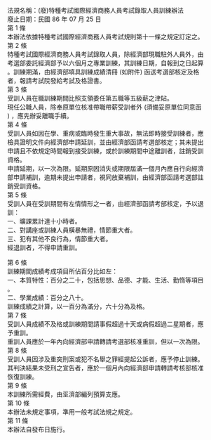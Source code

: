 法規名稱：(廢)特種考試國際經濟商務人員考試錄取人員訓練辦法  
廢止日期：民國 86 年 07 月 25 日  
第 1 條  
本辦法依據特種考試國際經濟商務人員考試規則第十一條之規定訂定之。  
第 2 條  
特種考試國際經濟商務人員考試錄取人員，除經濟部現職駐外人員外，由  
考選部委託經濟部予以六個月之專業訓練，其訓練日期，自報到之日起算  
。訓練期滿，由經濟部填具訓練成績清冊 (如附件) 函送考選部核定及格  
者，報請考試院發給考試及格證書。  
第 3 條  
受訓人員在職訓練期間比照支領委任第五職等五級薪之津貼。  
現任公職人員，除奉原單位核准帶職帶薪受訓者外 (須備妥原單位同意函  
) ，應先辦妥離職手續。  
第 4 條  
受訓人員如因在學、重病或臨時發生重大事故，無法即時接受訓練者，應  
檢具證明文件向經濟部申請延訓，並由經濟部函請考選部核定；其未提出  
申請且不依規定時間報到接受訓練，或於訓練期間中途離訓者，註銷受訓  
資格。  
申請延期，以一次為限。延期原因消失或期限屆滿一個月內應自行向經濟  
部申請補訓，逾期未提出申請者，視同放棄補訓，由經濟部函請考選部註  
銷受訓資格。  
第 5 條  
受訓人員在受訓期間有左情情形之一者，由經濟部函請考部核定，予以退  
訓：  
一、曠課累計達十小時者。  
二、對講座或訓練人員橫暴無禮，情節重大者。  
三、犯有其他不良行為，情節重大者。  
經退訓者，不得申請重訓。  


第 6 條  
訓練期間成績考成項目所佔百分比如左：  
一、本質特性：百分之二十，包括思想、品德、才能、生活、勤惰等項目  
。  
二、學業成績：百分之八十。  
訓練成績之計算，以一百分為滿分，六十分為及格。  
第 7 條  
受訓人員成績不及格或訓練期間請事假超過十天或病假超過二星期者，應  
予重訓。  
重訓人員應於一年內向經濟部申請轉請考選部核准重訓，但以一次為限。  
第 8 條  
受訓人員因涉及重突刑案或犯不名舉之罪經提起公訴者，應予停止訓練。  
其判決結果未受刑之宣告者，應於一個月內向經濟部申請轉請考核部核准  
恢復訓練。  
第 9 條  
本訓練所需經費，由巠濟部編列預算支應。  
第 10 條  
本辦法未規定事項，準用一般考試法規之規定。  
第 11 條  
本辦法自發布日施行。  



